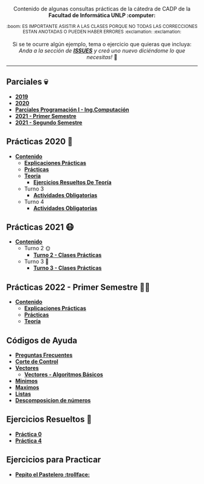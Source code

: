 <!--
<div>
<h3 align="center">RECURSADOS APP</h3>
  
<div align="center"><a href='https://play.google.com/store/apps/details?id=com.copitosystem.recursados'><img width="40%" height="40%" alt='Disponible en Google Play' src='https://play.google.com/intl/en_us/badges/static/images/badges/es-419_badge_web_generic.png'/></a></div>
  
<div align="center">  
  <p>
    <strong>RECURSADOS</strong> es una aplicación que busca ayudar a los estudiantes a repasar antes de los parciales de la universidad y a afianzar su conocimiento.
  </p>
    <div align="CENTER">
     <img style="display: block; margin-left: auto; margin-right: auto;" src="https://i.ibb.co/Scbc3Pf/LOGO-adobespark.png" alt="LOGO" alt="1" alt="1" width="100" height="100" border="0">
    <br/>
</div>
</div>

---
-->
<div align="center">  
  <p Consultas Prácticas CADP</p>
  <p align="center">
     Contenido de algunas consultas prácticas de la cátedra de CADP de la <strong> Facultad de Informática UNLP :computer: </strong>
  </p>
  <sub>
    :boom: ES IMPORTANTE ASISTIR A LAS CLASES PORQUE NO TODAS LAS CORRECCIONES ESTAN ANOTADAS O PUEDEN HABER ERRORES :exclamation: :exclamation:
  </sub>
  <br><br>
 Si se te ocurre algún ejemplo, tema o ejercicio que quieras que incluya: <br> <i>Anda a la sección de <b><a href="https://github.com/OmgCopito95/CADP/issues">ISSUES</a></b> y creá uno nuevo diciéndome lo que necesitas!</i> 🙂
  <hr>
</div>

## Parciales :skull:
- **[2019](https://github.com/OmgCopito95/CADP/tree/main/2019/Parciales)**
- **[2020](https://github.com/OmgCopito95/CADP/tree/main/2020/Parciales)**
- **[Parciales Programación I - Ing.Computación](https://github.com/OmgCopito95/CADP/tree/main/Ejercicios%20para%20Practicar/Parciales%20Progra%20I%20-%20Ing%20Computacion)**
- **[2021 - Primer Semestre](https://github.com/OmgCopito95/CADP/tree/main/2021/Primer%20Semestre/Parciales)**
- **[2021 - Segundo Semestre](https://github.com/OmgCopito95/CADP/tree/main/2021/Segundo%20Semestre)**

## Prácticas 2020 :older_woman: 
- **[Contenido](https://github.com/OmgCopito95/CADP/tree/main/2020/Segundo%20Semestre)**
   - **[Explicaciones Prácticas](https://github.com/OmgCopito95/CADP/tree/main/2020/Segundo%20Semestre/Explicaciones%20pr%C3%A1cticas)**
   - **[Prácticas](https://github.com/OmgCopito95/CADP/tree/main/2020/Segundo%20Semestre/Pr%C3%A1cticas)**
   - **[Teoría](https://github.com/OmgCopito95/CADP/tree/main/2020/Segundo%20Semestre/Teoria)**
      - **[Ejercicios Resueltos De Teoría](https://github.com/OmgCopito95/CADP/tree/main/2020/Segundo%20Semestre/Teoria/ejercicios%20resueltos%20de%20teoria)**
   - Turno 3
      - **[Actividades Obligatorias](https://github.com/OmgCopito95/CADP/tree/main/2020/Segundo%20Semestre/Turno%203/Actividades%20Obligatorias)**
   - Turno 4
      - **[Actividades Obligatorias](https://github.com/OmgCopito95/CADP/tree/main/2020/Segundo%20Semestre/Turno%203/Actividades%20Obligatorias)**

## Prácticas 2021 :mask:
- **[Contenido](https://github.com/OmgCopito95/CADP/tree/main/2021)**
  - Turno 2 :sun_with_face:
    - **[Turno 2 - Clases Prácticas](https://github.com/OmgCopito95/CADP/tree/main/2021/Primer%20Semestre/Turno%202)**
  - Turno 3 :new_moon_with_face:
    - **[Turno 3 - Clases Prácticas](https://github.com/OmgCopito95/CADP/tree/main/2021/Primer%20Semestre/Turno%203)**

## Prácticas 2022 - Primer Semestre 🧚‍♀️
- **[Contenido](https://github.com/OmgCopito95/CADP/tree/main/2022)**
   - **[Explicaciones Prácticas](https://github.com/OmgCopito95/CADP/tree/main/2022/Explicaciones%20Pr%C3%A1cticas)**
   - **[Prácticas](https://github.com/OmgCopito95/CADP/tree/main/2022/Pr%C3%A1cticas)**
   - **[Teoría](https://github.com/OmgCopito95/CADP/tree/main/2022/Teor%C3%ADas)**

## Códigos de Ayuda

- **[Preguntas Frecuentes](https://github.com/OmgCopito95/CADP/tree/main/Ejercicios%20de%20Ayuda/Preguntas%20Frecuentes)**
- **[Corte de Control](https://github.com/OmgCopito95/CADP/tree/main/Ejercicios%20de%20Ayuda/Corte%20de%20Control)**
- **[Vectores](https://github.com/OmgCopito95/CADP/tree/main/Ejercicios%20de%20Ayuda/Vectores)**
  - **[Vectores - Algoritmos Básicos](https://github.com/OmgCopito95/Algoritmos-Basicos/tree/master/IMPERATIVO/VECTORES)**
- **[Minimos](https://github.com/OmgCopito95/Algoritmos-Basicos/tree/master/IMPERATIVO/Minimos)**
- **[Maximos](https://github.com/OmgCopito95/Algoritmos-Basicos/tree/master/IMPERATIVO/Maximos)**
- **[Listas](https://github.com/OmgCopito95/Algoritmos-Basicos/tree/master/IMPERATIVO/LISTAS)**
- **[Descomposicion de números](https://github.com/OmgCopito95/Algoritmos-Basicos/tree/master/IMPERATIVO/Descomposicion%20de%20Numeros)**


## Ejercicios Resueltos :gift:
- **[Práctica 0](https://github.com/OmgCopito95/CADP/tree/main/Ejercicios%20de%20Ayuda/Ejercicios%20Resueltos/Pr%C3%A1ctica%200%20-%20Introducci%C3%B3n%20a%20la%20programaci%C3%B3n)**
- **[Práctica 4](https://github.com/OmgCopito95/CADP/tree/main/Ejercicios%20de%20Ayuda/Ejercicios%20Resueltos/Practica%204%20-%20Vectores)**

## Ejercicios para Practicar 
- **[Pepito el Pastelero :trollface:](https://github.com/OmgCopito95/CADP/tree/main/Ejercicios%20para%20Practicar/Pepito%20El%20Pastelero)**
 
